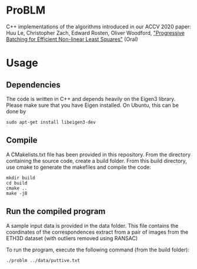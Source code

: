 # ProBLM
C++ implementations of the algorithms introduced in our ACCV 2020 paper:
Huu Le, Christopher Zach, Edward Rosten, Oliver Woodford, ["Progressive Batching for Efficient Non-linear Least Squares"](https://arxiv.org/pdf/2010.10968.pdf) (Oral)


# Usage 
## Dependencies
The code is written in C++ and depends heavily on the Eigen3 library.
Please make sure that you have Eigen installed. On Ubuntu, this can be done by 
```
sudo apt-get install libeigen3-dev
```

## Compile
A CMakelists.txt file has been provided in this repository. From the directory containing the source code, create a build folder. From this build directory, use cmake to generate the makefiles and compile the code:
``` 
mkdir build 
cd build
cmake ..
make -j8
```

## Run the compiled program
A sample input data is provided in the data folder. This file contains the coordinates of the correspondences extract from a pair of images from the ETH3D dataset (with outliers removed using RANSAC)

To run the program, execute the following command (from the build folder):
```
./problm ../data/puttive.txt
```





